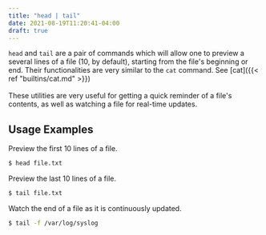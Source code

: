 ```yaml
---
title: "head | tail"
date: 2021-08-19T11:20:41-04:00
draft: true
---
```


`head` and `tail` are a pair of commands which will allow one to preview a
several lines of a file (10, by default), starting from the file's beginning or
end. Their functionalities are very similar to the `cat` command. See
[cat]({{< ref "builtins/cat.md" >}}) <br> <br> These utilities are very useful
for getting a quick reminder of a file's contents, as well as watching a file
for real-time updates.

## Usage Examples

Preview the first 10 lines of a file.

```bash
$ head file.txt
```

Preview the last 10 lines of a file.

```bash
$ tail file.txt
```

Watch the end of a file as it is continuously updated.

```bash
$ tail -f /var/log/syslog
```
